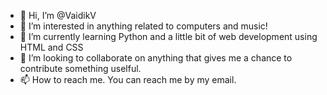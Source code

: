 - 👋 Hi, I’m @VaidikV
- 👀 I’m interested in anything related to computers and music! 
- 🌱 I’m currently learning Python and a little bit of web development using HTML and CSS
- 💞️ I’m looking to collaborate on anything that gives me a chance to contribute something uselful.
- 📫 How to reach me. You can reach me by my email.

<!---
VaidikV/VaidikV is a ✨ special ✨ repository because its `README.md` (this file) appears on your GitHub profile.
You can click the Preview link to take a look at your changes.
--->
